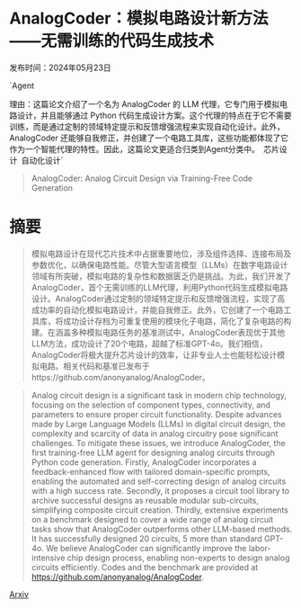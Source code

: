 # AnalogCoder：模拟电路设计新方法——无需训练的代码生成技术

发布时间：2024年05月23日

`Agent

理由：这篇论文介绍了一个名为 AnalogCoder 的 LLM 代理，它专门用于模拟电路设计，并且能够通过 Python 代码生成设计方案。这个代理的特点在于它不需要训练，而是通过定制的领域特定提示和反馈增强流程来实现自动化设计。此外，AnalogCoder 还能够自我修正，并创建了一个电路工具库，这些功能都体现了它作为一个智能代理的特性。因此，这篇论文更适合归类到Agent分类中。` `芯片设计` `自动化设计`

> AnalogCoder: Analog Circuit Design via Training-Free Code Generation

# 摘要

> 模拟电路设计在现代芯片技术中占据重要地位，涉及组件选择、连接布局及参数优化，以确保电路性能。尽管大型语言模型（LLMs）在数字电路设计领域有所突破，模拟电路的复杂性和数据匮乏仍是挑战。为此，我们开发了AnalogCoder，首个无需训练的LLM代理，利用Python代码生成模拟电路设计。AnalogCoder通过定制的领域特定提示和反馈增强流程，实现了高成功率的自动化模拟电路设计，并能自我修正。此外，它创建了一个电路工具库，将成功设计存档为可重复使用的模块化子电路，简化了复杂电路的构建。在涵盖多种模拟电路任务的基准测试中，AnalogCoder表现优于其他LLM方法，成功设计了20个电路，超越了标准GPT-4o。我们相信，AnalogCoder将极大提升芯片设计的效率，让非专业人士也能轻松设计模拟电路。相关代码和基准已发布于https://github.com/anonyanalog/AnalogCoder。

> Analog circuit design is a significant task in modern chip technology, focusing on the selection of component types, connectivity, and parameters to ensure proper circuit functionality. Despite advances made by Large Language Models (LLMs) in digital circuit design, the complexity and scarcity of data in analog circuitry pose significant challenges. To mitigate these issues, we introduce AnalogCoder, the first training-free LLM agent for designing analog circuits through Python code generation. Firstly, AnalogCoder incorporates a feedback-enhanced flow with tailored domain-specific prompts, enabling the automated and self-correcting design of analog circuits with a high success rate. Secondly, it proposes a circuit tool library to archive successful designs as reusable modular sub-circuits, simplifying composite circuit creation. Thirdly, extensive experiments on a benchmark designed to cover a wide range of analog circuit tasks show that AnalogCoder outperforms other LLM-based methods. It has successfully designed 20 circuits, 5 more than standard GPT-4o. We believe AnalogCoder can significantly improve the labor-intensive chip design process, enabling non-experts to design analog circuits efficiently. Codes and the benchmark are provided at https://github.com/anonyanalog/AnalogCoder.

[Arxiv](https://arxiv.org/abs/2405.14918)